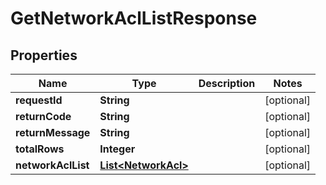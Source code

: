 
# GetNetworkAclListResponse

## Properties
Name | Type | Description | Notes
------------ | ------------- | ------------- | -------------
**requestId** | **String** |  |  [optional]
**returnCode** | **String** |  |  [optional]
**returnMessage** | **String** |  |  [optional]
**totalRows** | **Integer** |  |  [optional]
**networkAclList** | [**List&lt;NetworkAcl&gt;**](NetworkAcl.md) |  |  [optional]



